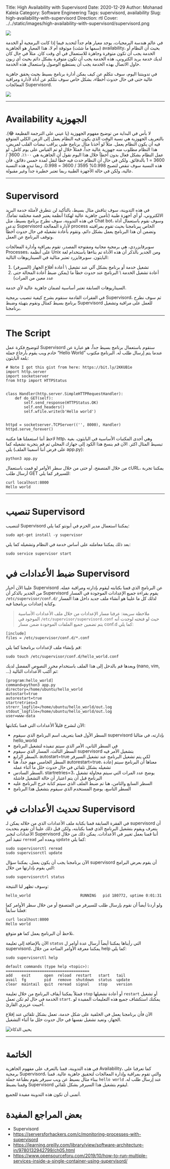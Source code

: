 Title: High Availability with Supervisord
Date: 2020-12-29
Author: Mohanad Kaleia
Category: Software Engineering
Tags: supervisord, availability
Slug: high-availability-with-supervisord
Direction: rtl
Cover: ../../static/images/high-availability-with-supervisord/supervisord.png

![](../../static/images/high-availability-with-supervisord/supervisord.png)

في عالم هندسة البرمجيات، يوجد معيار هام جداً لتحديد فيما إذا كانت البرمجية أو الخدمة (سمها ما شئت) موثوقة أم لا، هذا المعيار هو الجاهزية availability، بحيث أن النظام أو الخدمة يجب أن تكون متوفرة وجاهزة للاستعمال في أي وقت كان. مثلاً في حال كان لديك خدمة بريد الكتروني، هذه الخدمة يجب أن تكون متوفرة بشكل دائم بحيث أي زبون حاول الاتصال بهذه الخدمة يجب أن يستطيع الوصول واستعمال هذه الخدمة. 

في تدوينتنا اليوم، سوف نتكلم عن كيف يمكن أدارة برنامج بسيط بحيث يحقق جاهزية عالية حتى في حال حدوث أخطاء، بشكل خاص سوف نتلكم عن أداة لأدارة ومراقبة المعالجات Supervisord. 


![](https://media.giphy.com/media/3oKHW8JB6ItMjIqXcs/giphy.gif)


--- 

# Availability الجهوزية

لا بأس في البداية من توضيح مفهوم الجهوزية (يا عيني على الترجمة الفظيعة 😂). بالتعريف الجهوزية هي نسبة الوقت الذي يكون فيه النظام يعمل إلى الزمن الكلي المتوقع فيه أن يكون النظام يعمل. مثلاً لو أخذنا مثال برنامج طبي يراقب نبضات القلب لمريض، هذا النظام مطلوب منه جهوزية عالية جداً. فمثلاً خلال لو تم القياس على يوم كامل، لو عمل النظام بشكل فعال بدون أخطاً خلال هذا اليوم نقول أن الجاهزية هي ١٠٠٪.  3600 / 3600 = 1 بالدقائق. 
ولكن في حال أن النظام حدث فيه خطأ لنقل لمدة خمس دقائق، فأن هذه النسبة سوف تنقص لتصبح 0.998% 
3595 / 3600 = 0.998. ربما تبدو هذه النسبة عالية، ولكن في حالة الأجهزة الطبية ربما تعتبر خطيرة جداً وغير مقبولة.


--- 
# Supervisord

في هذه التدوينة، سوف نناقش مثال بسيط، بالتأكيد لن نتطرق لأمثلة خدمة البريد الالكتروني، أو أي أجهزة طبية (تأمين جاهزية عالية لهكذا أنظمة يعتبر قصة مختلفة تماماً). في هذه التدوينة، سوف نطرح برنامج بسيط، مثل Chat bot، وسوف نقوم باستعمال أداة تدعى Supervisord لأدارة المعالجة process الخاص ببرنامجنا بحيث تقوم بمراقبته وتضمن أن هذا البرنامج يعمل بشكل دائم، وتقوم بأعادة تشغيله في حال حدوث أخطاً وتوقف البرنامج عن العمل. 

سوبرفايزردي، هي برمجية مجانية ومفتوحة المصدر، تقوم بمراقبة وأدارة المعالجات Processes، على أنظمة Unix ومن الجدير بالذكر أن هذه الأداة تم بناءها باستخدام لغة البايثون. سوبرفايزرد تعتبر مثالية في السيناريوهات التالية:

1. تشغيل خدمة أو برنامج بشكل آلي عند تشغيل \ أعادة أقلاع الجهاز (السيرفر)
2. أعادة تشغيل الخدمة \ البرنامج عند حدوث خطأ ما (يمكن ضبط أعادة المحالة حتى عدد معين من المرات)

السيناريوهات السابقة تعتبر أساسية لضمان جاهزية عالية لأي خدمة. 

في الفقرات القادمة سنقوم بشرح كيفية تنصيب برمجية Supervisord، ثم سوف نطرح برنامج بسيط كمثال ونقوم بتهيئة وضبط Supervisord للعمل على مراقبة وتشغيل برنامجنا.

--- 

# The Script

لتوضيح فكرة عمل Supervisord سنقوم باستعمال برنامج بسيط جداً، هو عبارة عن خادم ويب يقوم بأرجاع جملة “Hello World” عندما يتم إرسال طلب له. البرنامج مكتوب بلغة البايثون:


    # Note I got this gist from here: https://bit.ly/2KKUB1e
    import http.server
    import socketserver
    from http import HTTPStatus
    
    
    class Handler(http.server.SimpleHTTPRequestHandler):
        def do_GET(self):
            self.send_response(HTTPStatus.OK)
            self.end_headers()
            self.wfile.write(b'Hello world')
    
    
    httpd = socketserver.TCPServer(('', 8000), Handler)
    httpd.serve_forever()

لاحظ أننا استعملنا هنا مكتبة http، وهي أحدى المكتبات الأساسية في البايثون، بغية تبسيط المثال اكثر. الآن قم بنسخ هذا الكود إلى جهازك المحلي ثم قم بتجربة تشغيله كما يلي (على فرض أننا أسمينا الملف app.py):

```
python3 app.py
```

من خلال المتصفح، أو حتى من خلال سطر الأوامر لو قمت باستعمال cURL، يمكننا تجربة أرسال طلب GET للسيرفر كما يلي:

```
curl localhost:8000
Hello world
```
--- 
# تنصيب Supervisord

لتنصيب Supervisord يمكننا استعمال مدير الحزم في أبونتو كما يلي: 


    sudo apt-get install -y supervisor

بعد ذلك يمكننا معاملته على أساس خدمة في النظام وتشغيله كما يلي: 


    sudo service supervisor start



# ضبط الأعدادات في Supervisord

علينا الآن أخبار Supervisord عن البرنامج الذي قمنا بكتابته ليقوم بإدارته ومراقبة عمله. من الجدير بالذكر أن Supervisord يقوم بقراءة جميع الإعدادات الموجودة في المسار `/etc/supervisor/conf.d/` لذلك كل ما علينا هو أنشاء ملف جديد داخل هذا المسار وكتابة إعدادات برنامجنا فيه. 


> ملاحظة سريعة: عرفنا مسار الإعدادات من خلال ملف الأعدادات الأساسية الموجود في `/etc/supervisor/supervisord.conf`   حيث لو فتحته لوجدت أنه يتم تضمين جميع الملفات الموجودة ضمن مسار conf.d كما يلي: 
> 
    [include]
    files = /etc/supervisor/conf.d/*.conf

قم بإنشاء ملف لإعدادات برنامجنا كما يلي: 


    sudo touch /etc/supervisor/conf.d/hello_world.conf

وبعدها قم بالدخل إلى هذا الملف باستخدام محرر النصوص المفضل لديك (nano, vim, …) ثم أكتب الأعدادات التالية:


    [program:hello_world]
    command=python3 app.py 
    directory=/home/ubuntu/hello_world
    autostart=true
    autorestart=true
    startretries=3
    strerr_logfile=/home/ubuntu/hello_world/out.log
    stdout_logfile=/home/ubuntu/hello_world/out.log
    user=www-data

الآن لنشرح قليلاً الأعدادات التي قمنا بكتابتها:

- السطر الأول قمنا بتعريف اسم البرنامج الذي سيقوم supervisord بإدارته، في مثالنا hello_world
- في السطر الثاني، الأمر الذي سيتم تنفيذه لتشغيل البرنامج
- السطر الثالث، المسار الذي سيقوم supervisord بتشغيل الأمر فيه
- السطر الرابع، autostart=true لكي يتم تشغيل البرنامج عند تشغيل السيرفر
- السطر الخامس مهم جداً، هنا autorestart=true، معناها أن البرنامج سيتم إعادة تشغيله بشكل تلقائي في حال حدوث خلل ما أثناء عمله
- السطر السادس، startretries=3، يوضح عدد المرات التي سيتم محاولة تشغيل البرنامج قبل أن يتم اعتبار أن حالة التشغيل فاشلة
- السطر السابع والثامن، هنا تم ضبط الملف الذي سيتم كتابة خرج البرنامج عليه
- السطر التاسع، يوضح المستخدم الذي سيقوم بتشغيل هذا البرنامج


# تحديث الأعدادات في Supervisord

في الفقرة السابقة قمنا بكتابة ملف الأعدادات الذي من خلاله يمكن لـ supervisord أن يتعرف ويقوم بتشغيل البرنامج الذي قمنا بكتابته، ولكن قبل ذلك علينا أن نقوم بتحديث الأعدادات لنخبر Supervisord أننا قمنا بعمل تغيير في الأعدادات. يمكن ذلك من خلال تنفيذ أمر `reread` وبعده أمر `update` كما يلي:


    sudo supervisorctl reread
    sudo supervisorctl update

الآن برنامجنا يجب أن يكون يعمل، يمكننا سؤال supervisord أن يقوم بعرض البرامج التي يقوم بإدارتها من خلال: 


    sudo supervisorctrl status

وسوف تظهر لنا النتيجة: 


    hello_world                      RUNNING   pid 180772, uptime 0:01:31

ولو أردنا أيضاً أن نقوم بإرسال طلب للسيرفر من المتصفح أو من خلال سطر الأوامر كما فعلنا سابقاً: 

    curl localhost:8000
    Hello world

نلاحظ أن البرنامج يعمل كما هو متوقع. 

الآن بالإضافة إلى تعليمة `status` التي رأيناها يمكننا أيضاً أرسال عدة أوامر ل supervisord، يمكننا معرفة الأوامر المتاحة من خلال help كما يلي:

    sudo supervisorctl help
    
    default commands (type help <topic>):
    =====================================
    add    exit      open  reload  restart   start   tail   
    avail  fg        pid   remove  shutdown  status  update 
    clear  maintail  quit  reread  signal    stop    version

فمثلاً يمكننا أيقاف البرنامج من خلال تعليمة `stop` أو أعادة تشغيلها `restart` أو تشغيل الخدمة في حال لم تكن تعمل `start`. يمكنك استكشاف جميع هذه التعليمات المفيدة لو أحببت عزيزي القارئ. 

الآن فأن برنامجنا يعمل في الخلفية على شكل خدمة، تعمل بشكل تلقائي عند إقلاع الجهاز، وتعيد تشغيل نفسها في حال حدوث خلل ما أثناء التشغيل. 


![يحيى الذكاء](https://paper-attachments.dropbox.com/s_F82AF820B646632230135620136434F83C872EE7E557CDE6832B7D6CE7A9015D_1609311922315_image.png)

--- 

# الخاتمة

في هذه التدوينة، قمنا بالتعرف على مفهوم الجاهزية Availability، كما تعرفنا على برمجية Supervisord، والتي تقوم بمراقبة وإدارة المعالجات لتحقيق جاهزية عالية. قمنا ببناء مثال بسيط عن ويب سيرفر يقوم بطباعة جملة `hello world` عند إرسال طلب له. وقمنا بضبط Supervisord ليقوم بتشغيل هذا السيرفر بشكل تلقائي. 

أتمنى أن تكون هذه التدوينة مفيدة للجميع. 



# بعض المراجع المفيدة 

- Supervisord
- https://serversforhackers.com/c/monitoring-processes-with-supervisord
-  https://learning.oreilly.com/library/view/software-architecture-in/9780132942799/ch05.html
-  https://www.opensourceforu.com/2019/10/how-to-run-multiple-services-inside-a-single-container-using-supervisord/
